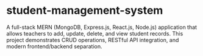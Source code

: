 # student-management-system
A full-stack MERN (MongoDB, Express.js, React.js, Node.js) application that allows teachers to add, update, delete, and view student records. This project demonstrates CRUD operations, RESTful API integration, and modern frontend/backend separation.
